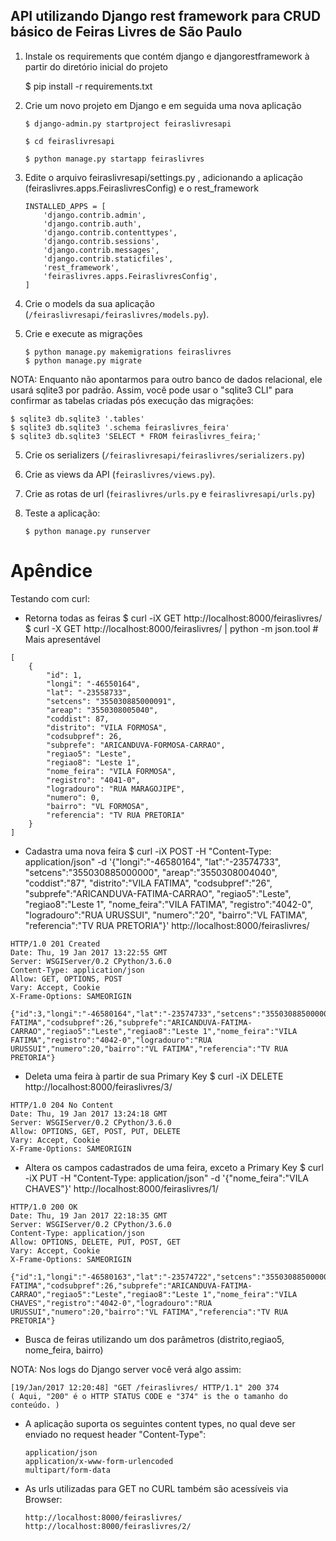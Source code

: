 ## API utilizando Django rest framework para CRUD básico de Feiras Livres de São Paulo

1) Instale os requirements que contém django e djangorestframework à partir do diretório inicial do projeto

    $ pip install -r requirements.txt

2) Crie um novo projeto em Django e em seguida uma nova aplicação

    ```
    $ django-admin.py startproject feiraslivresapi

    $ cd feiraslivresapi

    $ python manage.py startapp feiraslivres
    ```

2) Edite o arquivo feiraslivresapi/settings.py , adicionando a aplicação (feiraslivres.apps.FeiraslivresConfig) e o rest_framework

    ```
    INSTALLED_APPS = [
        'django.contrib.admin',
        'django.contrib.auth',
        'django.contrib.contenttypes',
        'django.contrib.sessions',
        'django.contrib.messages',
        'django.contrib.staticfiles',
        'rest_framework',
        'feiraslivres.apps.FeiraslivresConfig',
    ]
    ```

3) Crie o models da sua aplicação (```/feiraslivresapi/feiraslivres/models.py```).

4) Crie e execute as migrações

    ```
    $ python manage.py makemigrations feiraslivres
    $ python manage.py migrate
    ```

NOTA: Enquanto não apontarmos para outro banco de dados relacional, ele usará sqlite3 por padrão. Assim, você pode usar o "sqlite3 CLI" para confirmar as tabelas criadas pós execução das migrações:

    $ sqlite3 db.sqlite3 '.tables'
    $ sqlite3 db.sqlite3 '.schema feiraslivres_feira'
    $ sqlite3 db.sqlite3 'SELECT * FROM feiraslivres_feira;'

5) Crie os serializers (```/feiraslivresapi/feiraslivres/serializers.py```)

6) Crie as views da API (```feiraslivres/views.py```).

7) Crie as rotas de url (```feiraslivres/urls.py``` e ```feiraslivresapi/urls.py```)

8) Teste a aplicação:
    ```
    $ python manage.py runserver
    ```

# Apêndice

Testando com curl:

- Retorna todas as feiras
    $ curl -iX GET http://localhost:8000/feiraslivres/
    $ curl -X GET http://localhost:8000/feiraslivres/ | python -m json.tool # Mais apresentável

```
[
    {
        "id": 1,
        "longi": "-46550164",
        "lat": "-23558733",
        "setcens": "355030885000091",
        "areap": "3550308005040",
        "coddist": 87,
        "distrito": "VILA FORMOSA",
        "codsubpref": 26,
        "subprefe": "ARICANDUVA-FORMOSA-CARRAO",
        "regiao5": "Leste",
        "regiao8": "Leste 1",
        "nome_feira": "VILA FORMOSA",
        "registro": "4041-0",
        "logradouro": "RUA MARAGOJIPE",
        "numero": 0,
        "bairro": "VL FORMOSA",
        "referencia": "TV RUA PRETORIA"
    }
]
```

- Cadastra uma nova feira
    $ curl -iX POST -H "Content-Type: application/json" -d '{"longi":"-46580164", "lat":"-23574733", "setcens":"355030885000000", "areap":"3550308004040", "coddist":"87", "distrito":"VILA FATIMA", "codsubpref":"26", "subprefe":"ARICANDUVA-FATIMA-CARRAO", "regiao5":"Leste", "regiao8":"Leste 1", "nome_feira":"VILA FATIMA", "registro":"4042-0", "logradouro":"RUA URUSSUI", "numero":"20", "bairro":"VL FATIMA", "referencia":"TV RUA PRETORIA"}' http://localhost:8000/feiraslivres/

```
HTTP/1.0 201 Created
Date: Thu, 19 Jan 2017 13:22:55 GMT
Server: WSGIServer/0.2 CPython/3.6.0
Content-Type: application/json
Allow: GET, OPTIONS, POST
Vary: Accept, Cookie
X-Frame-Options: SAMEORIGIN

{"id":3,"longi":"-46580164","lat":"-23574733","setcens":"355030885000000","areap":"3550308004040","coddist":87,"distrito":"VILA FATIMA","codsubpref":26,"subprefe":"ARICANDUVA-FATIMA-CARRAO","regiao5":"Leste","regiao8":"Leste 1","nome_feira":"VILA FATIMA","registro":"4042-0","logradouro":"RUA URUSSUI","numero":20,"bairro":"VL FATIMA","referencia":"TV RUA PRETORIA"}
```

- Deleta uma feira à partir de sua Primary Key
    $ curl -iX DELETE http://localhost:8000/feiraslivres/3/

```
HTTP/1.0 204 No Content
Date: Thu, 19 Jan 2017 13:24:18 GMT
Server: WSGIServer/0.2 CPython/3.6.0
Allow: OPTIONS, GET, POST, PUT, DELETE
Vary: Accept, Cookie
X-Frame-Options: SAMEORIGIN
```

- Altera os campos cadastrados de uma feira, exceto a Primary Key
    $ curl -iX PUT -H "Content-Type: application/json" -d '{"nome_feira":"VILA CHAVES"}' http://localhost:8000/feiraslivres/1/

```
HTTP/1.0 200 OK
Date: Thu, 19 Jan 2017 22:18:35 GMT
Server: WSGIServer/0.2 CPython/3.6.0
Content-Type: application/json
Allow: OPTIONS, DELETE, PUT, POST, GET
Vary: Accept, Cookie
X-Frame-Options: SAMEORIGIN

{"id":1,"longi":"-46580163","lat":"-23574722","setcens":"355030885000000","areap":"3550308004040","coddist":87,"distrito":"VILA FATIMA","codsubpref":26,"subprefe":"ARICANDUVA-FATIMA-CARRAO","regiao5":"Leste","regiao8":"Leste 1","nome_feira":"VILA CHAVES","registro":"4042-0","logradouro":"RUA URUSSUI","numero":20,"bairro":"VL FATIMA","referencia":"TV RUA PRETORIA"}
```

- Busca de feiras utilizando um dos parâmetros (distrito,regiao5, nome_feira, bairro)


NOTA: Nos logs do Django server você verá algo assim:

    [19/Jan/2017 12:20:48] "GET /feiraslivres/ HTTP/1.1" 200 374
    ( Aqui, "200" é o HTTP STATUS CODE e "374" is the o tamanho do conteúdo. )


- A aplicação suporta os seguintes content types, no qual deve ser enviado no request header "Content-Type":
    ```
    application/json
    application/x-www-form-urlencoded
    multipart/form-data
    ```

- As urls utilizadas para GET no CURL também são acessíveis via Browser:
    ```
    http://localhost:8000/feiraslivres/
    http://localhost:8000/feiraslivres/2/
    ```


